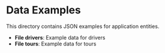 # Data Examples

This directory contains JSON examples for application entities.

- **File drivers**: Example data for drivers
- **File tours**: Example data for tours

